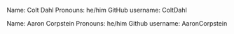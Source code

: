 Name: Colt Dahl
Pronouns: he/him 
GitHub username: ColtDahl

Name: Aaron Corpstein 
Pronouns: he/him
Github username: AaronCorpstein